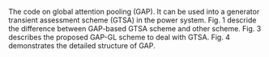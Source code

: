 The code on global attention pooling (GAP). It can be used into a generator transient assessment scheme (GTSA) in the power system.
Fig. 1 descride the difference between GAP-based GTSA scheme and other scheme. Fig. 3 describes the proposed GAP-GL scheme to deal with GTSA. Fig. 4 demonstrates the detailed structure of GAP.
